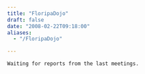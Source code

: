```yaml
---
title: "FloripaDojo"
draft: false
date: "2008-02-22T09:18:00"
aliases:
  - "/FloripaDojo"

---
```

    Waiting for reports from the last meetings.
